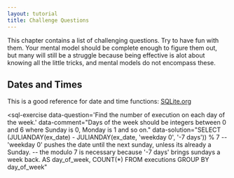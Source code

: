 ```yaml
---
layout: tutorial
title: Challenge Questions
---
```


This chapter contains a list of challenging questions. Try to have fun with them. Your mental model should be complete enough to figure them out, but many will still be a struggle because being effective is alot about knowing all the little tricks, and mental models do not encompass these.

<a name="date_time"></a>
## Dates and Times
This is a good reference for date and time functions: <a href="https://www.sqlite.org/lang_datefunc.html">SQLite.org</a>

<sql-exercise
  data-question='Find the number of execution on each day of the week.'
  data-comment="Days of the week should be integers between 0 and 6 where Sunday is 0, Monday is 1 and so on."
  data-solution="SELECT
  (JULIANDAY(ex_date) - JULIANDAY(ex_date, 'weekday 0', '-7 days')) % 7
  -- 'weekday 0' pushes the date until the next sunday, unless its already a Sunday.
  -- the modulo 7 is necessary because '-7 days' brings sundays a week back.
    AS day_of_week,
  COUNT(*)
FROM executions
GROUP BY day_of_week"
></sql-exercise>

